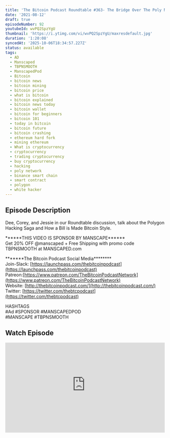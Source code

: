 ```yaml
---
title: 'The Bitcoin Podcast Roundtable #363- The Bridge Over The Poly Network'
date: '2021-08-12'
draft: true
episodeNumber: 92
youtubeId: wvPQ2SpzYgU
thumbnail: 'https://i.ytimg.com/vi/wvPQ2SpzYgU/maxresdefault.jpg'
duration: '1:20:08'
syncedAt: '2025-10-06T18:34:57.227Z'
status: available
tags:
  - AD
  - Manscaped
  - TBPNSMOOTH
  - ManscapedPod
  - Bitcoin
  - bitcoin news
  - bitcoin mining
  - bitcoin price
  - what is bitcoin
  - bitcoin explained
  - bitcoin news today
  - bitcoin wallet
  - bitcoin for beginners
  - bitcoin 101
  - today in bitcoin
  - bitcoin future
  - bitcoin crashing
  - ethereum hard fork
  - mining ethereum
  - What is cryptocurrency
  - cryptocurrency
  - trading cryptocurrency
  - buy cryptocurrency
  - hacking
  - poly network
  - binance smart chain
  - smart contract
  - polygon
  - white hacker
---
```

## Episode Description

Dee, Corey, and Jessie in our Roundtable discussion, talk about  the Polygon Hacking Saga and How a Bill is Made Bitcoin Style.   
  
\*\*\*\*\*\*THIS VIDEO IS SPONSOR BY MANSCAPE\*\*\*\*\*\*   
Get 20% OFF @manscaped + Free Shipping with promo code TBPNSMOOTH at MANSCAPED.com   
  
\*\*\*\*\*\*\*The Bitcoin Podcast Social Media\*\*\*\*\*\*\*\*  
Join-Slack: [https://launchpass.com/thebitcoinpodcast](https://launchpass.com/thebitcoinpodcast)  
Patreon:[https://www.patreon.com/TheBitcoinPodcastNetwork](https://www.patreon.com/TheBitcoinPodcastNetwork)  
Website: [http://thebitcoinpodcast.com/](http://thebitcoinpodcast.com/)  
Twitter: [https://twitter.com/thebtcpodcast](https://twitter.com/thebtcpodcast)  
  
  
HASHTAGS  
#Ad #SPONSOR #MANSCAPEDPOD  
#MANSCAPE #TBPNSMOOTH

## Watch Episode

<div style="position: relative; padding-bottom: 56.25%; height: 0; overflow: hidden;">
  <iframe
    src="https://www.youtube-nocookie.com/embed/wvPQ2SpzYgU"
    style="position: absolute; top: 0; left: 0; width: 100%; height: 100%;"
    frameborder="0"
    allow="accelerometer; autoplay; clipboard-write; encrypted-media; gyroscope; picture-in-picture"
    allowfullscreen
  ></iframe>
</div>

